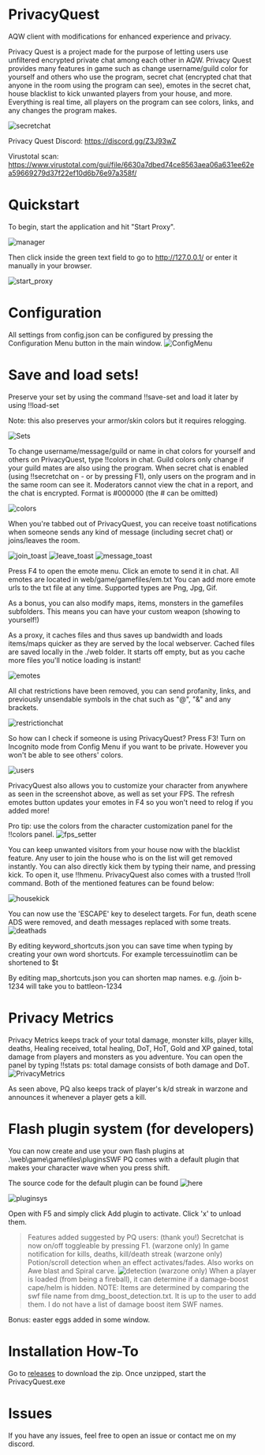 # PrivacyQuest
AQW client with modifications for enhanced experience and privacy.

Privacy Quest is a project made for the purpose of letting users use unfiltered encrypted private chat among each other in AQW. Privacy Quest provides many features in game such as change username/guild color for yourself and others who use the program, secret chat (encrypted chat that anyone in the room using the program can see), emotes in the secret chat, house blacklist to kick unwanted players from your house, and more. Everything is real time, all players on the program can see colors, links, and any changes the program makes.

![secretchat](https://raw.githubusercontent.com/Miyah-chan/PrivacyQuest/main/media/secretchat.png)



Privacy Quest Discord: https://discord.gg/Z3J93wZ

Virustotal scan: https://www.virustotal.com/gui/file/6630a7dbed74ce8563aea06a631ee62ea59669279d37f22ef10d6b76e97a358f/

# Quickstart
To begin, start the application and hit "Start Proxy".

![manager](https://raw.githubusercontent.com/Miyah-chan/PrivacyQuest/main/media/inactive.png)

Then click inside the green text field to go to http://127.0.0.1/ or enter it manually in your browser.

![start_proxy](https://raw.githubusercontent.com/Miyah-chan/PrivacyQuest/main/media/activate_proxy.png)
# Configuration
All settings from config.json can be configured by pressing the Configuration Menu button in the main window.
![ConfigMenu](https://raw.githubusercontent.com/Miyah-chan/PrivacyQuest/main/media/ConfigMenu.png)

# Save and load sets!
Preserve your set by using the command !!save-set <name> and load it later by using !!load-set <name>

Note: this also preserves your armor/skin colors but it requires relogging.

![Sets](https://raw.githubusercontent.com/Miyah-chan/PrivacyQuest/main/media/load_save_set.gif)


To change username/message/guild or name in chat colors for yourself and others on PrivacyQuest, type !!colors in chat. Guild colors only change if your guild mates are also using the program. When secret chat is enabled (using !!secretchat on - or by pressing F1), only users on the program and in the same room can see it. Moderators cannot view the chat in a report, and the chat is encrypted.
Format is #000000 (the # can be omitted)

![colors](https://raw.githubusercontent.com/Miyah-chan/PrivacyQuest/main/media/colors.png)

When you're tabbed out of PrivacyQuest, you can receive toast notifications when someone sends any kind of message (including secret chat) or joins/leaves the room.

![join_toast](https://raw.githubusercontent.com/Miyah-chan/PrivacyQuest/main/media/join_toast.gif)
![leave_toast](https://raw.githubusercontent.com/Miyah-chan/PrivacyQuest/main/media/leave_toast.gif)
![message_toast](https://raw.githubusercontent.com/Miyah-chan/PrivacyQuest/main/media/message_toast.gif)


Press F4 to open the emote menu. Click an emote to send it in chat. All emotes are located in web/game/gamefiles/em.txt You can add more emote urls to the txt file at any time. Supported types are Png, Jpg, Gif. 

As a bonus, you can also modify maps, items, monsters in the gamefiles subfolders. This means you can have your custom weapon (showing to yourself!)

As a proxy, it caches files and thus saves up bandwidth and loads items/maps quicker as they are served by the local webserver.
Cached files are saved locally in the ./web folder. It starts off empty, but as you cache more files you'll notice loading is instant!

![emotes](https://raw.githubusercontent.com/Miyah-chan/PrivacyQuest/main/media/emotes.png)

All chat restrictions have been removed, you can send profanity, links, and previously unsendable symbols in the chat such as "@", "&" and any brackets.

![restrictionchat](https://raw.githubusercontent.com/Miyah-chan/PrivacyQuest/main/media/chat_restrictions_removed.png)

So how can I check if someone is using PrivacyQuest? Press F3! Turn on Incognito mode from Config Menu if you want to be private. However you won't be able to see others' colors.

![users](https://raw.githubusercontent.com/Miyah-chan/PrivacyQuest/main/media/pqinmap.png)



PrivacyQuest also allows you to customize your character from anywhere as seen in the screenshot above, as well as set your FPS. The refresh emotes button updates your emotes in F4 so you won't need to relog if you added more! 

Pro tip: use the colors from the character customization panel for the !!colors panel.
![fps_setter](https://raw.githubusercontent.com/Miyah-chan/PrivacyQuest/main/media/fps_setter.gif)


You can keep unwanted visitors from your house now with the blacklist feature. Any user to join the house who is on the list will get removed instantly. You can also directly kick them by typing their name, and pressing kick. To open it, use !!hmenu. 
PrivacyQuest also comes with a trusted !!roll command. Both of the mentioned features can be found below:

![housekick](https://raw.githubusercontent.com/Miyah-chan/PrivacyQuest/main/media/roll_housekick_Trim.gif)



You can now use the 'ESCAPE' key to deselect targets.
For fun, death scene ADS were removed, and death messages replaced with some treats.
![deathads](https://raw.githubusercontent.com/Miyah-chan/PrivacyQuest/main/media/adless.png)

By editing keyword_shortcuts.json you can save time when typing by creating your own word shortcuts.
For example tercessuinotlim can be shortened to $t

By editing map_shortcuts.json you can shorten map names. e.g. /join b-1234 will take you to battleon-1234

# Privacy Metrics
Privacy Metrics keeps track of your total damage, monster kills, player kills, deaths, Healing received, total healing, DoT, HoT, Gold and XP gained, total damage from players and monsters as you adventure. You can open the panel by typing !!stats
ps: total damage consists of both damage and DoT.
![PrivacyMetrics](https://raw.githubusercontent.com/Miyah-chan/PrivacyQuest/main/media/kill_toast_metrics_Trim.gif)

As seen above, PQ also keeps track of player's k/d streak in warzone and announces it whenever a player gets a kill.
# Flash plugin system (for developers)
You can now create and use your own flash plugins at .\web\game\gamefiles\pluginsSWF
PQ comes with a default plugin that makes your character wave when you press shift.

The source code for the default plugin can be found ![here](https://github.com/Miyah-chan/PrivacyQuest/tree/main/plugin_src)

![pluginsys](https://raw.githubusercontent.com/Miyah-chan/PrivacyQuest/main/media/press_shift_Trim.gif)

Open with F5 and simply click Add plugin to activate. Click 'x' to unload them.

> Features added suggested by PQ users: (thank you!)
Secretchat is now on/off toggleable by pressing F1.
(warzone only) In game notification for kills, deaths, kill/death streak
(warzone only) Potion/scroll detection when an effect activates/fades. Also works on Awe blast and Spiral carve.
![detection](https://raw.githubusercontent.com/Miyah-chan/PrivacyQuest/main/media/potions_Trim.gif)
(warzone only) When a player is loaded (from being a fireball), it can determine if a damage-boost cape/helm is hidden. 
NOTE: Items are determined by comparing the swf file name from dmg_boost_detection.txt. It is up to the user to add them. I do not have a list of damage boost item SWF names.

Bonus: easter eggs added in some window.



# Installation How-To
Go to [releases](https://github.com/Miyah-chan/PrivacyQuest/releases/) to download the zip.
Once unzipped, start the PrivacyQuest.exe

# Issues
If you have any issues, feel free to open an issue or contact me on my discord.
